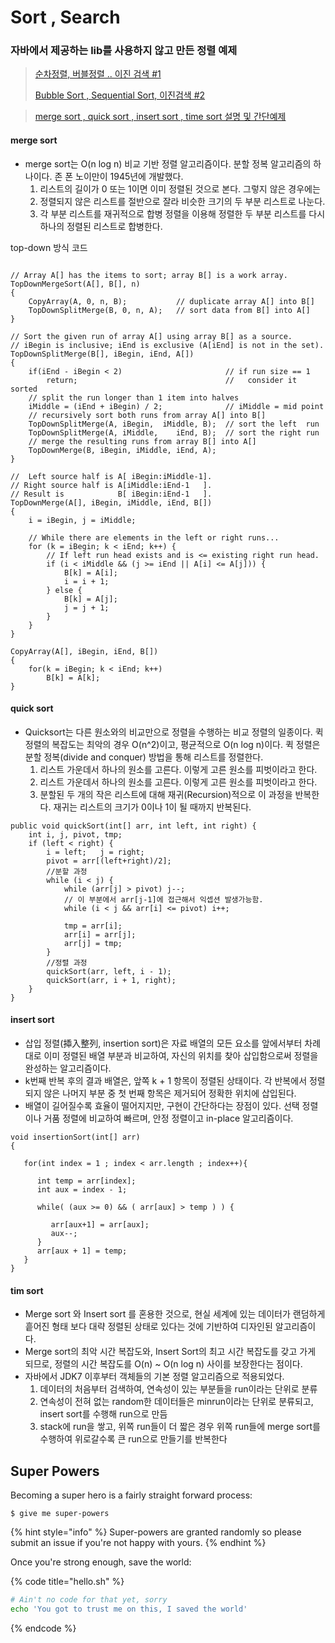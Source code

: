# Sort , Search

### 자바에서 제공하는 lib를 사용하지 않고 만든 정렬 예제

> [ 순차정렬, 버블정렬 ..  이진 검색 \#1](http://cafe.daum.net/OakHouse/SZL4/261)
>
> [Bubble Sort , Sequential Sort, 이진검색 \#2](http://cafe.daum.net/OakHouse/SZL4/259)

> [merge sort , quick sort , insert sort , time sort 설명 및  간단예제](http://cafe.daum.net/OakHouse/SZL4/296)
>
>
>
> >

#### merge sort

* merge sort는 O\(n log n\) 비교 기반 정렬 알고리즘이다. 분할 정복 알고리즘의 하나이다. 존 폰 노이만이 1945년에 개발했다.
  1. 리스트의 길이가 0 또는 1이면 이미 정렬된 것으로 본다. 그렇지 않은 경우에는
  2. 정렬되지 않은 리스트를 절반으로 잘라 비슷한 크기의 두 부분 리스트로 나눈다.
  3. 각 부분 리스트를 재귀적으로 합병 정렬을 이용해 정렬한 두 부분 리스트를 다시 하나의 정렬된 리스트로 합병한다.

top-down 방식 코드

```text

// Array A[] has the items to sort; array B[] is a work array.
TopDownMergeSort(A[], B[], n)
{
    CopyArray(A, 0, n, B);           // duplicate array A[] into B[]
    TopDownSplitMerge(B, 0, n, A);   // sort data from B[] into A[]
}

// Sort the given run of array A[] using array B[] as a source.
// iBegin is inclusive; iEnd is exclusive (A[iEnd] is not in the set).
TopDownSplitMerge(B[], iBegin, iEnd, A[])
{
    if(iEnd - iBegin < 2)                       // if run size == 1
        return;                                 //   consider it sorted
    // split the run longer than 1 item into halves
    iMiddle = (iEnd + iBegin) / 2;              // iMiddle = mid point
    // recursively sort both runs from array A[] into B[]
    TopDownSplitMerge(A, iBegin,  iMiddle, B);  // sort the left  run
    TopDownSplitMerge(A, iMiddle,    iEnd, B);  // sort the right run
    // merge the resulting runs from array B[] into A[]
    TopDownMerge(B, iBegin, iMiddle, iEnd, A);
}

//  Left source half is A[ iBegin:iMiddle-1].
// Right source half is A[iMiddle:iEnd-1   ].
// Result is            B[ iBegin:iEnd-1   ].
TopDownMerge(A[], iBegin, iMiddle, iEnd, B[])
{
    i = iBegin, j = iMiddle;

    // While there are elements in the left or right runs...
    for (k = iBegin; k < iEnd; k++) {
        // If left run head exists and is <= existing right run head.
        if (i < iMiddle && (j >= iEnd || A[i] <= A[j])) {
            B[k] = A[i];
            i = i + 1;
        } else {
            B[k] = A[j];
            j = j + 1;
        }
    }
}

CopyArray(A[], iBegin, iEnd, B[])
{
    for(k = iBegin; k < iEnd; k++)
        B[k] = A[k];
}

```

#### quick sort

* Quicksort는 다른 원소와의 비교만으로 정렬을 수행하는 비교 정렬의 일종이다. 퀵 정렬의 복잡도는 최악의 경우 O\(n^2\)이고, 평균적으로 O\(n log n\)이다. 퀵 정렬은 분할 정복\(divide and conquer\) 방법을 통해 리스트를 정렬한다.
  1. 리스트 가운데서 하나의 원소를 고른다. 이렇게 고른 원소를 피벗이라고 한다.
  2. 리스트 가운데서 하나의 원소를 고른다. 이렇게 고른 원소를 피벗이라고 한다.
  3. 분할된 두 개의 작은 리스트에 대해 재귀\(Recursion\)적으로 이 과정을 반복한다. 재귀는 리스트의 크기가 0이나 1이 될 때까지 반복된다.

```text
public void quickSort(int[] arr, int left, int right) {
    int i, j, pivot, tmp;
    if (left < right) {
        i = left;   j = right;
        pivot = arr[(left+right)/2];
        //분할 과정
        while (i < j) {
            while (arr[j] > pivot) j--;
            // 이 부분에서 arr[j-1]에 접근해서 익셉션 발생가능함.
            while (i < j && arr[i] <= pivot) i++;

            tmp = arr[i];
            arr[i] = arr[j];
            arr[j] = tmp;
        }
        //정렬 과정
        quickSort(arr, left, i - 1);
        quickSort(arr, i + 1, right);
    }
}
```

#### insert sort

* 삽입 정렬\(揷入整列, insertion sort\)은 자료 배열의 모든 요소를 앞에서부터 차례대로 이미 정렬된 배열 부분과 비교하여, 자신의 위치를 찾아 삽입함으로써 정렬을 완성하는 알고리즘이다.
* k번째 반복 후의 결과 배열은, 앞쪽 k + 1 항목이 정렬된 상태이다. 각 반복에서 정렬되지 않은 나머지 부분 중 첫 번째 항목은 제거되어 정확한 위치에 삽입된다.
* 배열이 길어질수록 효율이 떨어지지만, 구현이 간단하다는 장점이 있다. 선택 정렬이나 거품 정렬에 비교하여 빠르며, 안정 정렬이고 in-place 알고리즘이다.

```text
void insertionSort(int[] arr)
{

   for(int index = 1 ; index < arr.length ; index++){

      int temp = arr[index];
      int aux = index - 1;

      while( (aux >= 0) && ( arr[aux] > temp ) ) {

         arr[aux+1] = arr[aux];
         aux--;
      }
      arr[aux + 1] = temp;
   }
}
```

#### tim sort

* Merge sort 와 Insert sort 를 혼용한 것으로, 현실 세계에 있는 데이터가 랜덤하게 흩어진 형태 보다 대략 정렬된 상태로 있다는 것에 기반하여 디자인된 알고리즘이다.
* Merge sort의 최악 시간 복잡도와, Insert Sort의 최고 시간 복잡도를 갖고 가게 되므로, 정렬의 시간 복잡도를 O\(n\) ~ O\(n log n\) 사이를 보장한다는 점이다.
* 자바에서 JDK7 이후부터 객체들의 기본 정렬 알고리즘으로 적용되었다.
  1. 데이터의 처음부터 검색하여, 연속성이 있는 부분들을 run이라는 단위로 분류
  2. 연속성이 전혀 없는 random한 데이터들은 minrun이라는 단위로 분류되고, insert sort를 수행해 run으로 만듬
  3. stack에 run을 쌓고, 위쪽 run들이 더 짧은 경우 위쪽 run들에 merge sort를 수행하여 위로갈수록 큰 run으로 만들기를 반복한다

##  Super Powers

Becoming a super hero is a fairly straight forward process:

```
$ give me super-powers
```

{% hint style="info" %}
 Super-powers are granted randomly so please submit an issue if you're not happy with yours.
{% endhint %}

Once you're strong enough, save the world:

{% code title="hello.sh" %}
```bash
# Ain't no code for that yet, sorry
echo 'You got to trust me on this, I saved the world'
```
{% endcode %}



